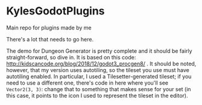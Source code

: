 # KylesGodotPlugins
Main repo for plugins made by me

There's a lot that needs to go here.

The demo for Dungeon Generator is pretty complete and it should be fairly straight-forward, so dive in. It is based on this code: http://kidscancode.org/blog/2018/12/godot3_procgen8/ . It should be noted, however, that my version uses autotiling, so the tileset you use must have autotiling enabled. In particular, I used a Tilesetter-generated tileset; if you need to use a different one, there's code in here where you'll see `Vector2(3, 3)`: change that to something that makes sense for your set (in this case, it points to the icon I used to represent the tileset in the editor).
